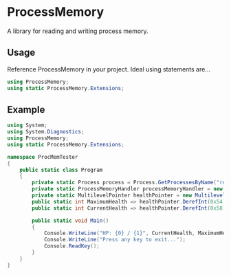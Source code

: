 # ProcessMemory
A library for reading and writing process memory.

## Usage
Reference ProcessMemory in your project.
Ideal using statements are...
```csharp
using ProcessMemory;
using static ProcessMemory.Extensions;
```

## Example
```csharp
using System;
using System.Diagnostics;
using ProcessMemory;
using static ProcessMemory.Extensions;

namespace ProcMemTester
{
    public static class Program
    {
        private static Process process = Process.GetProcessesByName("re3")[0];
        private static ProcessMemoryHandler processMemoryHandler = new ProcessMemoryHandler(process.Id);
        private static MultilevelPointer healthPointer = new MultilevelPointer(processMemoryHandler, IntPtr.Add(process.MainModule.BaseAddress, 0x08D89B90), 0x50, 0x20);
        public static int MaximumHealth => healthPointer.DerefInt(0x54);
        public static int CurrentHealth => healthPointer.DerefInt(0x58);

        public static void Main()
        {
            Console.WriteLine("HP: {0} / {1}", CurrentHealth, MaximumHealth);
            Console.WriteLine("Press any key to exit...");
            Console.ReadKey();
        }
    }
}
```
